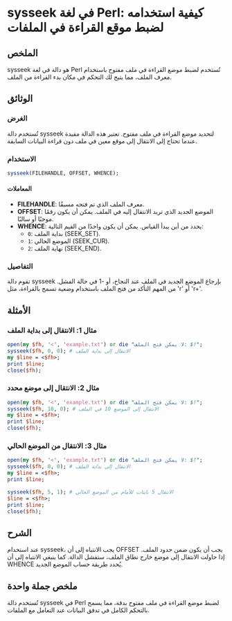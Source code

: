 <!--
Meta Description: # sysseek في لغة Perl: كيفية استخدامه لضبط موقع القراءة في الملفات ## الملخص sysseek هو دالة في لغة Perl تُستخدم لضبط موضع القراءة في ملف مفتوح باستخد...
Meta Keywords: الملف, sysseek, إلى, الانتقال, line
-->

# sysseek في لغة Perl: كيفية استخدامه لضبط موقع القراءة في الملفات

## الملخص
sysseek هو دالة في لغة Perl تُستخدم لضبط موضع القراءة في ملف مفتوح باستخدام معرف الملف، مما يتيح لك التحكم في مكان بدء القراءة من الملف.

## الوثائق
### الغرض
تُستخدم دالة sysseek لتحديد موضع القراءة في ملف مفتوح. تعتبر هذه الدالة مفيدة عندما تحتاج إلى الانتقال إلى موقع معين في ملف دون قراءة البيانات السابقة.

### الاستخدام
```perl
sysseek(FILEHANDLE, OFFSET, WHENCE);
```

#### المعاملات
- **FILEHANDLE**: معرف الملف الذي تم فتحه مسبقًا.
- **OFFSET**: الموضع الجديد الذي تريد الانتقال إليه في الملف. يمكن أن يكون رقمًا موجبًا أو سالبًا.
- **WHENCE**: يحدد من أين يبدأ القياس. يمكن أن يكون واحدًا من القيم التالية:
  - `0`: بداية الملف (SEEK_SET).
  - `1`: الموضع الحالي (SEEK_CUR).
  - `2`: نهاية الملف (SEEK_END).

### التفاصيل
تقوم دالة sysseek بإرجاع الموضع الجديد في الملف عند النجاح، أو -1 في حالة الفشل. من المهم التأكد من فتح الملف باستخدام وضعية تسمح بالقراءة، مثل 'r' أو 'r+'.

## الأمثلة
### مثال 1: الانتقال إلى بداية الملف
```perl
open(my $fh, '<', 'example.txt') or die "لا يمكن فتح الملف: $!";
sysseek($fh, 0, 0); # الانتقال إلى بداية الملف
my $line = <$fh>;
print $line;
close($fh);
```

### مثال 2: الانتقال إلى موضع محدد
```perl
open(my $fh, '<', 'example.txt') or die "لا يمكن فتح الملف: $!";
sysseek($fh, 10, 0); # الانتقال إلى الموضع 10 في الملف
my $line = <$fh>;
print $line;
close($fh);
```

### مثال 3: الانتقال من الموضع الحالي
```perl
open(my $fh, '<', 'example.txt') or die "لا يمكن فتح الملف: $!";
sysseek($fh, 0, 0); # الانتقال إلى بداية الملف
my $line = <$fh>;
print $line;

sysseek($fh, 5, 1); # الانتقال 5 بايتات للأمام من الموضع الحالي
$line = <$fh>;
print $line;
close($fh);
```

## الشرح
عند استخدام sysseek، يجب الانتباه إلى أن OFFSET يجب أن يكون ضمن حدود الملف. إذا حاولت الانتقال إلى موضع خارج نطاق الملف، ستفشل الدالة. كما ينبغي الانتباه إلى أن WHENCE يُحدد طريقة حساب الموضع الجديد.

## ملخص جملة واحدة
تُستخدم دالة sysseek في Perl لضبط موضع القراءة في ملف مفتوح بدقة، مما يسمح بالتحكم الكامل في تدفق البيانات عند التعامل مع الملفات.